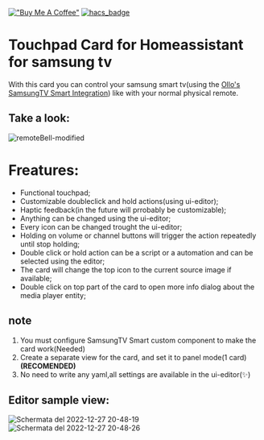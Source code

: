 [!["Buy Me A Coffee"](https://www.buymeacoffee.com/assets/img/custom_images/orange_img.png)](https://www.buymeacoffee.com/hackerino)  [![hacs_badge](https://img.shields.io/badge/HACS-Default-41BDF5.svg?style=for-the-badge)](https://github.com/hacs/integration)

# Touchpad Card for Homeassistant for samsung tv
With this card you can control your samsung smart tv(using the [Ollo's SamsungTV Smart Integration](https://github.com/ollo69/ha-samsungtv-smart)) like with your normal physical remote.

## Take a look:
![remoteBell-modified](https://user-images.githubusercontent.com/64681499/209690449-d67ce6a3-02cb-477c-9b16-cc3071fe847b.png)


# Freatures:
  - Functional touchpad;
  - Customizable doubleclick and hold actions(using ui-editor);
  - Haptic feedback(in the future will prrobably be customizable);
  - Anything can be changed using the ui-editor;
  - Every icon can be changed trought the ui-editor;
  - Holding on volume or channel buttons will trigger the action repeatedly until stop holding;
  - Double click or hold action can be a script or a automation and can be selected using the editor;
  - The card will change the top icon to the current source image if available;
  - Double click on top part of the card to open more info dialog about the media player entity;
## note
  1) You must configure SamsungTV Smart custom component to make the card work(Needed)
  2) Create a separate view for the card, and set it to panel mode(1 card) **(RECOMENDED)**
  3) No need to write any yaml,all settings are available in the ui-editor(:sparkles:)

## Editor sample view:

![Schermata del 2022-12-27 20-48-19](https://user-images.githubusercontent.com/64681499/209715652-30c9e296-302f-4218-a51a-57ccfeea1f74.png)
![Schermata del 2022-12-27 20-48-26](https://user-images.githubusercontent.com/64681499/209715649-1e9b608e-66c0-4c1a-a533-ea420af836e4.png)


